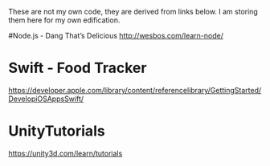 These are not my own code, they are derived from links below. I am storing them here for my own edification.

#Node.js - Dang That’s Delicious
http://wesbos.com/learn-node/

# Swift - Food Tracker
https://developer.apple.com/library/content/referencelibrary/GettingStarted/DevelopiOSAppsSwift/

# UnityTutorials
https://unity3d.com/learn/tutorials

